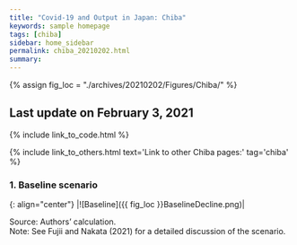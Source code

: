 ```yaml
---
title: "Covid-19 and Output in Japan: Chiba"
keywords: sample homepage
tags: [chiba]
sidebar: home_sidebar
permalink: chiba_20210202.html
summary:
---
```


{% assign fig_loc = "./archives/20210202/Figures/Chiba/" %}

## Last update on February 3, 2021

{% include link_to_code.html %}

{% include link_to_others.html text='Link to other Chiba pages:' tag='chiba' %}

### 1. Baseline scenario

{: align="center"}
|![Baseline]({{ fig_loc }}BaselineDecline.png)|

Source: Authors’ calculation.<br>
Note:	See Fujii and Nakata (2021) for a detailed discussion of the scenario.
